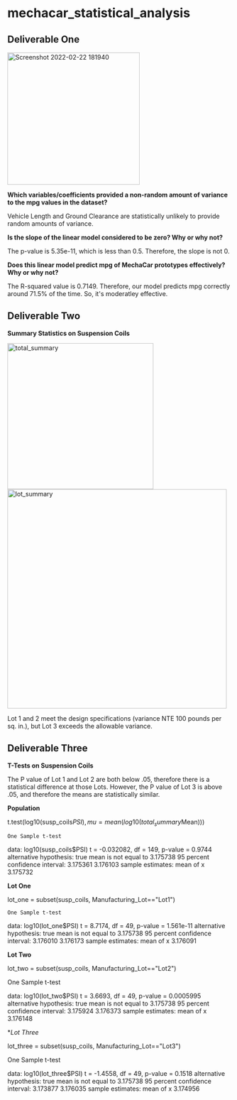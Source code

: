 # mechacar_statistical_analysis

## Deliverable One 

<img width="298" alt="Screenshot 2022-02-22 181940" src="https://user-images.githubusercontent.com/92737670/155236222-67669697-ea97-4c76-9758-898d9d1f974c.png">

**Which variables/coefficients provided a non-random amount of variance to the mpg values in the dataset?** 

Vehicle Length and Ground Clearance are statistically unlikely to provide random amounts of variance.

**Is the slope of the linear model considered to be zero? Why or why not?**

The p-value is 5.35e-11, which is less than 0.5. Therefore, the slope is not 0.

**Does this linear model predict mpg of MechaCar prototypes effectively? Why or why not?**

The R-squared value is 0.7149. Therefore, our model predicts mpg correctly around 71.5% of the time. So, it's moderatley effective. 

## Deliverable Two 

**Summary Statistics on Suspension Coils**

<img width="329" alt="total_summary" src="https://user-images.githubusercontent.com/92737670/155034895-0c224a4a-150a-4433-96cd-cced034d0da7.png">


<img width="494" alt="lot_summary" src="https://user-images.githubusercontent.com/92737670/155045176-f86a0177-5871-4f1d-9069-5f9f079eb4e1.png">

Lot 1 and 2 meet the design specifications (variance NTE 100 pounds per sq. in.), but Lot 3 exceeds the allowable variance.

## Deliverable Three 

**T-Tests on Suspension Coils**

The P value of Lot 1 and Lot 2 are both below .05, therefore there is a statistical difference at those Lots. However, the P value of Lot 3 is above .05, and therefore the means are statistically similar.

**Population**

t.test(log10(susp_coils$PSI),mu=mean(log10(total_summary$Mean)))

	One Sample t-test

data:  log10(susp_coils$PSI)
t = -0.032082, df = 149, p-value = 0.9744
alternative hypothesis: true mean is not equal to 3.175738
95 percent confidence interval:
 3.175361 3.176103
sample estimates:
mean of x 
 3.175732 
 
 **Lot One**
 
lot_one = subset(susp_coils, Manufacturing_Lot=="Lot1")

	One Sample t-test

data:  log10(lot_one$PSI)
t = 8.7174, df = 49, p-value
= 1.561e-11
alternative hypothesis: true mean is not equal to 3.175738
95 percent confidence interval:
 3.176010 3.176173
sample estimates:
mean of x 
 3.176091 

**Lot Two**

lot_two = subset(susp_coils, Manufacturing_Lot=="Lot2")

One Sample t-test

data:  log10(lot_two$PSI)
t = 3.6693, df = 49, p-value
= 0.0005995
alternative hypothesis: true mean is not equal to 3.175738
95 percent confidence interval:
 3.175924 3.176373
sample estimates:
mean of x 
 3.176148 

**Lot Three*

lot_three = subset(susp_coils, Manufacturing_Lot=="Lot3")

One Sample t-test

data:  log10(lot_three$PSI)
t = -1.4558, df = 49, p-value
= 0.1518
alternative hypothesis: true mean is not equal to 3.175738
95 percent confidence interval:
 3.173877 3.176035
sample estimates:
mean of x 
 3.174956
 
